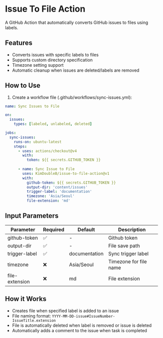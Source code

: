 # Issue To File Action

A GitHub Action that automatically converts GitHub issues to files using labels.

## Features
- Converts issues with specific labels to files
- Supports custom directory specification
- Timezone setting support
- Automatic cleanup when issues are deleted/labels are removed

## How to Use

1. Create a workflow file (.github/workflows/sync-issues.yml):

```yaml
name: Sync Issues to File

on:
  issues:
    types: [labeled, unlabeled, deleted]

jobs:
  sync-issues:
    runs-on: ubuntu-latest
    steps:
      - uses: actions/checkout@v4
        with:
          token: ${{ secrets.GITHUB_TOKEN }}
          
      - name: Sync Issue to File
        uses: KimDoubleB/issue-to-file-action@v1
        with:
          github-token: ${{ secrets.GITHUB_TOKEN }}
          output-dir: 'content/issues'
          trigger-label: 'documentation'
          timezone: 'Asia/Seoul'
          file-extension: 'md'
```

## Input Parameters

| Parameter | Required | Default | Description |
|----------|------|---------|------|
| github-token | ✅ | - | Github token |
| output-dir | ✅ | - | File save path |
| trigger-label | ✅ | documentation | Sync trigger label |
| timezone | ❌ | Asia/Seoul | Timezone for file name |
| file-extension | ❌ | md | File extension |

## How it Works

- Creates file when specified label is added to an issue
- File naming format: `YYYY-MM-DD-issue#IssueNumber-IssueTitle.extension`
- File is automatically deleted when label is removed or issue is deleted
- Automatically adds a comment to the issue when task is completed
